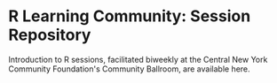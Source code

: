 # R Learning Community: Session Repository

Introduction to R sessions, facilitated biweekly at the Central New York Community Foundation's Community Ballroom, are available here.
